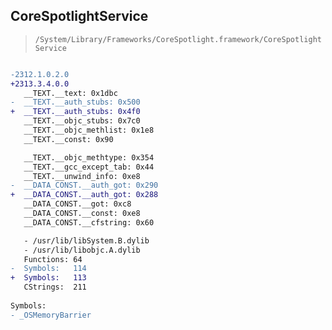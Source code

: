 ## CoreSpotlightService

> `/System/Library/Frameworks/CoreSpotlight.framework/CoreSpotlightService`

```diff

-2312.1.0.2.0
+2313.3.4.0.0
   __TEXT.__text: 0x1dbc
-  __TEXT.__auth_stubs: 0x500
+  __TEXT.__auth_stubs: 0x4f0
   __TEXT.__objc_stubs: 0x7c0
   __TEXT.__objc_methlist: 0x1e8
   __TEXT.__const: 0x90

   __TEXT.__objc_methtype: 0x354
   __TEXT.__gcc_except_tab: 0x44
   __TEXT.__unwind_info: 0xe8
-  __DATA_CONST.__auth_got: 0x290
+  __DATA_CONST.__auth_got: 0x288
   __DATA_CONST.__got: 0xc8
   __DATA_CONST.__const: 0xe8
   __DATA_CONST.__cfstring: 0x60

   - /usr/lib/libSystem.B.dylib
   - /usr/lib/libobjc.A.dylib
   Functions: 64
-  Symbols:   114
+  Symbols:   113
   CStrings:  211
 
Symbols:
- _OSMemoryBarrier

```
